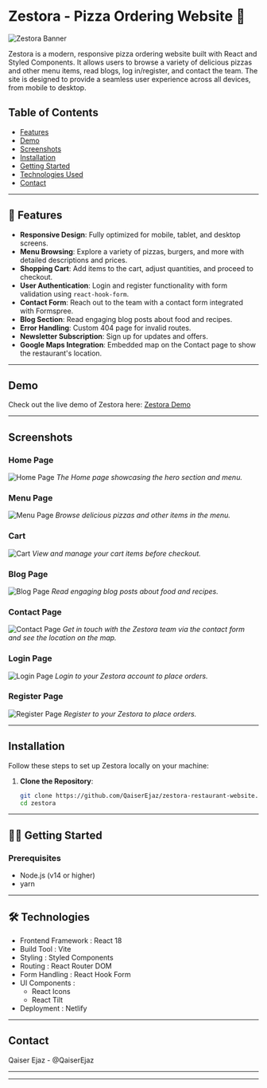 # Zestora - Pizza Ordering Website 🍕

![Zestora Banner](/src/images/banner.png)

Zestora is a modern, responsive pizza ordering website built with React and Styled Components. It allows users to browse a variety of delicious pizzas and other menu items, read blogs, log in/register, and contact the team. The site is designed to provide a seamless user experience across all devices, from mobile to desktop.

## Table of Contents

- [Features](#features)
- [Demo](#demo)
- [Screenshots](#screenshots)
- [Installation](#installation)
- [Getting Started ](#getting-started)
- [Technologies Used](#technologies-used)
- [Contact](#contact)

---

## 🚀 Features

- **Responsive Design**: Fully optimized for mobile, tablet, and desktop screens.
- **Menu Browsing**: Explore a variety of pizzas, burgers, and more with detailed descriptions and prices.
- **Shopping Cart**: Add items to the cart, adjust quantities, and proceed to checkout.
- **User Authentication**: Login and register functionality with form validation using `react-hook-form`.
- **Contact Form**: Reach out to the team with a contact form integrated with Formspree.
- **Blog Section**: Read engaging blog posts about food and recipes.
- **Error Handling**: Custom 404 page for invalid routes.
- **Newsletter Subscription**: Sign up for updates and offers.
- **Google Maps Integration**: Embedded map on the Contact page to show the restaurant's location.

---

## Demo

Check out the live demo of Zestora here: [Zestora Demo](https://zestora-qaiser.netlify.app/) 

---

## Screenshots

### Home Page
![Home Page](/src/images/homepage.png)
*The Home page showcasing the hero section and menu.*

### Menu Page
![Menu Page](/src/images/menu.png)
*Browse delicious pizzas and other items in the menu.*

### Cart
![Cart](/src/images/cart.png)
*View and manage your cart items before checkout.*

### Blog Page
![Blog Page](/src/images/blogs.png)
*Read engaging blog posts about food and recipes.*

### Contact Page
![Contact Page](/src/images/contact.png)
*Get in touch with the Zestora team via the contact form and see the location on the map.*

### Login Page
![Login Page](/src/images/login.png)
*Login to your Zestora account to place orders.*

### Register Page
![Register Page](/src/images/register.png)
*Register to your Zestora to place orders.*

---

## Installation

Follow these steps to set up Zestora locally on your machine:

1. **Clone the Repository**:
   ```bash
   git clone https://github.com/QaiserEjaz/zestora-restaurant-website.git
   cd zestora

---

## 🏃‍♂️ Getting Started

### Prerequisites

- Node.js (v14 or higher)
- yarn

---

## 🛠️ Technologies

- Frontend Framework : React 18
- Build Tool : Vite
- Styling : Styled Components
- Routing : React Router DOM
- Form Handling : React Hook Form
- UI Components :
   - React Icons
   - React Tilt
- Deployment : Netlify

---

## Contact
Qaiser Ejaz - @QaiserEjaz

---



---